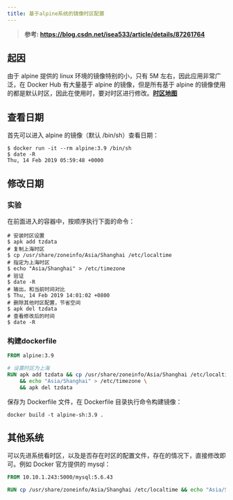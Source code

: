 ```yaml
---
title: 基于alpine系统的镜像时区配置
---
```


> **参考: https://blog.csdn.net/isea533/article/details/87261764**

## 起因		

由于 alpine 提供的 linux 环境的镜像特别的小，只有 5M 左右，因此应用非常广泛，在 Docker Hub 有大量基于 alpine 的镜像，但是所有基于 alpine 的镜像使用的都是默认时区，因此在使用时，要对时区进行修改。[**时区地图**](https://www.timeanddate.com/time/map/)

## 查看日期

首先可以进入 alpine 的镜像（默认 /bin/sh）查看日期：

```shell
$ docker run -it --rm alpine:3.9 /bin/sh
$ date -R
Thu, 14 Feb 2019 05:59:48 +0000
```

## 修改日期

### 实验

在前面进入的容器中，按顺序执行下面的命令：

```shell
# 安装时区设置
$ apk add tzdata
# 复制上海时区
$ cp /usr/share/zoneinfo/Asia/Shanghai /etc/localtime
# 指定为上海时区
$ echo "Asia/Shanghai" > /etc/timezone
# 验证
$ date -R
# 输出，和当前时间对比
$ Thu, 14 Feb 2019 14:01:02 +0800
# 删除其他时区配置，节省空间
$ apk del tzdata
# 查看修改后的时间
$ date -R
```

### 构建dockerfile

```dockerfile
FROM alpine:3.9

# 设置时区为上海
RUN apk add tzdata && cp /usr/share/zoneinfo/Asia/Shanghai /etc/localtime \
    && echo "Asia/Shanghai" > /etc/timezone \
    && apk del tzdata
```

保存为 Dockerfile 文件，在 Dockerfile 目录执行命令构建镜像：

```shell
docker build -t alpine-sh:3.9 .
```

## 其他系统

可以先进系统看时区，以及是否存在时区的配置文件，存在的情况下，直接修改即可。例如 Docker 官方提供的 mysql：

```dockerfile
FROM 10.10.1.243:5000/mysql:5.6.43

RUN cp /usr/share/zoneinfo/Asia/Shanghai /etc/localtime && echo "Asia/Shanghai" > /etc/timezone
```

